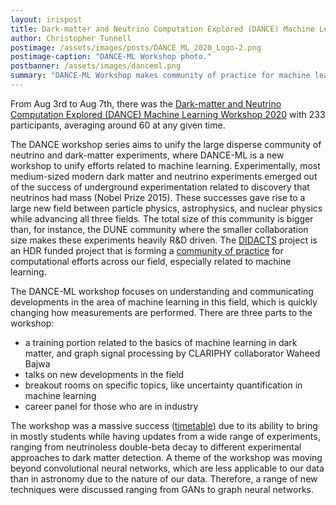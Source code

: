 ```yaml
---
layout: irispost
title: Dark-matter and Neutrino Computation Explored (DANCE) Machine Learning Workshop 2020
author: Christopher Tunnell
postimage: /assets/images/posts/DANCE_ML_2020_Logo-2.png
postimage-caption: "DANCE-ML Workshop photo."
postbanner: /assets/images/danceml.png
summary: "DANCE-ML Workshop makes community of practice for machine learning in dark matter and neutrino physics."
---
```


From Aug 3rd to Aug 7th, there was the [Dark-matter and Neutrino Computation Explored (DANCE) Machine Learning Workshop 2020](https://indico.physics.lbl.gov/event/1192/) with 233 participants, averaging around 60 at any given time.


The DANCE workshop series aims to unify the large disperse community of neutrino and dark-matter experiments, where DANCE-ML is a new workshop to unify efforts related to machine learning.  Experimentally, most medium-sized modern dark matter and neutrino experiments emerged out of the success of underground experimentation related to discovery that neutrinos had mass (Nobel Prize 2015).  These successes gave rise to a large new field between particle physics, astrophysics, and nuclear physics while advancing all three fields.   The total size of this community is bigger than, for instance, the DUNE community where the smaller collaboration size makes these experiments heavily R&D driven.  The [DIDACTS](didacts.org) project is an HDR funded project that is forming a [community of practice](https://en.wikipedia.org/wiki/Community_of_practice) for computational efforts across our field, especially related to machine learning.

The DANCE-ML workshop focuses on understanding and communicating developments in the area of machine learning in this field, which is quickly changing how measurements are performed.  There are three parts to the workshop:

* a training portion related to the basics of machine learning in dark matter, and graph signal processing by CLARIPHY collaborator Waheed Bajwa
* talks on new developments in the field
* breakout rooms on specific topics, like uncertainty quantification in machine learning
* career panel for those who are in industry

The workshop was a massive success ([timetable](https://indico.physics.lbl.gov/event/1192/timetable/#20200803.detailed)) due to its ability to bring in mostly students while having updates from a wide range of experiments, ranging from neutrinoless double-beta decay to different experimental approaches to dark matter detection.  A theme of the workshop was moving beyond convolutional neural networks, which are less applicable to our data than in astronomy due to the nature of our data.  Therefore, a range of new techniques were discussed ranging from GANs to graph neural networks.


